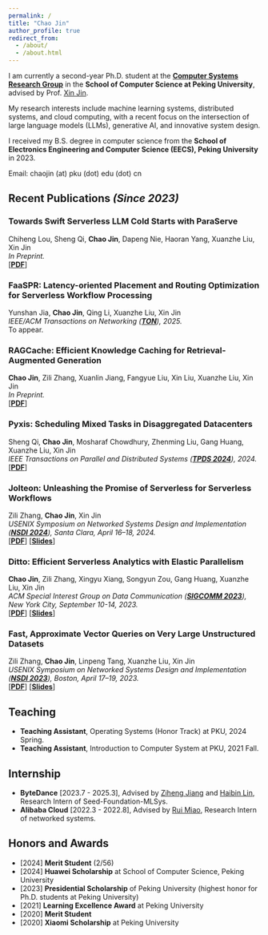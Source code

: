 ```yaml
---
permalink: /
title: "Chao Jin"
author_profile: true
redirect_from:
  - /about/
  - /about.html
---
```


I am currently a second-year Ph.D. student at the **[Computer Systems Research Group](https://github.com/pkusys)** in the **School of Computer Science at Peking University**, advised by Prof. [Xin Jin](https://xinjin.github.io/).  

My research interests include machine learning systems, distributed systems, and cloud computing, with a recent focus on the intersection of large language models (LLMs), generative AI, and innovative system design.

I received my B.S. degree in computer science from the **School of Electronics Engineering and Computer Science (EECS), Peking University** in 2023.

Email: chaojin (at) pku (dot) edu (dot) cn

Recent Publications *(Since 2023)*
------

### **Towards Swift Serverless LLM Cold Starts with ParaServe**
Chiheng Lou, Sheng Qi, **Chao Jin**, Dapeng Nie, Haoran Yang, Xuanzhe Liu, Xin Jin  
*In Preprint.*  
[**[PDF](/files/papers/Preprint-ParaServe.pdf)**]

### **FaaSPR: Latency-oriented Placement and Routing Optimization for Serverless Workflow Processing**
Yunshan Jia, **Chao Jin**, Qing Li, Xuanzhe Liu, Xin Jin  
*IEEE/ACM Transactions on Networking ([**TON**](https://ieeexplore.ieee.org/xpl/RecentIssue.jsp?punumber=90)), 2025.*  
To appear.

### **RAGCache: Efficient Knowledge Caching for Retrieval-Augmented Generation**
**Chao Jin**, Zili Zhang, Xuanlin Jiang, Fangyue Liu, Xin Liu, Xuanzhe Liu, Xin Jin  
*In Preprint.*  
[**[PDF](/files/papers/Preprint-RAGCache.pdf)**]

### **Pyxis: Scheduling Mixed Tasks in Disaggregated Datacenters**
Sheng Qi, **Chao Jin**, Mosharaf Chowdhury, Zhenming Liu, Gang Huang, Xuanzhe Liu, Xin Jin  
*IEEE Transactions on Parallel and Distributed Systems ([**TPDS 2024**](https://ieeexplore.ieee.org/xpl/RecentIssue.jsp?punumber=71)), 2024.*  
[**[PDF](/files/papers/TPDS24-Pyxis.pdf)**]

### **Jolteon: Unleashing the Promise of Serverless for Serverless Workflows**
Zili Zhang, **Chao Jin**, Xin Jin  
*USENIX Symposium on Networked Systems Design and Implementation ([**NSDI 2024**](https://www.usenix.org/conference/nsdi24)), Santa Clara, April 16–18, 2024.*  
[**[PDF](/files/papers/NSDI24-Jolteon.pdf)**] [**[Slides](/files/slides/NSDI24-Jolteon-slides.pdf)**]

### **Ditto: Efficient Serverless Analytics with Elastic Parallelism**  
**Chao Jin**, Zili Zhang, Xingyu Xiang, Songyun Zou, Gang Huang, Xuanzhe Liu, Xin Jin  
*ACM Special Interest Group on Data Communication ([**SIGCOMM 2023**](https://conferences.sigcomm.org/sigcomm/2023/)), New York City, September 10-14, 2023.*  
[**[PDF](/files/papers/SIGCOMM23-Ditto.pdf)**] [**[Slides](/files/slides/SIGCOMM23-Ditto-slides.pdf)**]

### **Fast, Approximate Vector Queries on Very Large Unstructured Datasets**  
Zili Zhang, **Chao Jin**, Linpeng Tang, Xuanzhe Liu, Xin Jin  
*USENIX Symposium on Networked Systems Design and Implementation ([**NSDI 2023**](https://www.usenix.org/conference/nsdi23)), Boston, April 17–19, 2023.*  
[**[PDF](/files/papers/NSDI23-Auncel.pdf)**] [**[Slides](/files/slides/NSDI23-Auncel-slides.pdf)**]

Teaching
------

- **Teaching Assistant**, Operating Systems (Honor Track) at PKU, 2024 Spring.
- **Teaching Assistant**, Introduction to Computer System at PKU, 2021 Fall.

Internship
------

- **ByteDance** [2023.7 - 2025.3], Advised by [Ziheng Jiang](https://ziheng.org/) and [Haibin Lin](https://sites.google.com/view/haibinlin/), Research Intern of Seed-Foundation-MLSys.
- **Alibaba Cloud** [2022.3 - 2022.8], Advised by [Rui Miao](https://rmiao.github.io/), Research Intern of networked systems.

Honors and Awards
------

- [2024] **Merit Student** (2/56)  
- [2024] **Huawei Scholarship** at School of Computer Science, Peking University  
- [2023] **Presidential Scholarship** of Peking University (highest honor for Ph.D. students at Peking University)  
- [2021] **Learning Excellence Award** at Peking University  
- [2020] **Merit Student**  
- [2020] **Xiaomi Scholarship** at Peking University  
